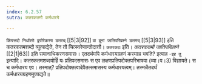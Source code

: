 ```yaml
---
index: 6.2.57
sutra: कतरकतमौ कर्मधारये

---
```

   `किंयत्तदो निर्धारणे द्वयोरेकस्य डतरच्`  [[5|3|92]]  `वा बूनां जातिपरिप्रश्ने डतमच्`  [[5|3|93]]  इति कतरकतमशब्दौ व्युत्पाद्येते, तेन तौ चित्स्वरेणान्तोदात्तौ। `कतरकठः` इति। _कतरकतमौ जातिपरिप्रश्ने_ [[2|1|63]]  इति समानाधिकरणसमासः। एतदर्थमपि कर्मधारयग्रहणं कस्मान्न भवति? इत्याह -`इह तु` इत्यादि। कतरकतमशब्दयोर्हि यः प्रतिपदसमासः स एव लक्षणप्रतिपदोक्तपरिभाषया (व्या।प।3) विज्ञायते। स च कर्मधारय एव। तस्मात्? प्रतिपदोक्तत्वादेवैतत्समासस्य कर्मधारयत्वम्। तस्मन्नैतदर्थं कर्मधारयग्रहणमुपपद्यते॥